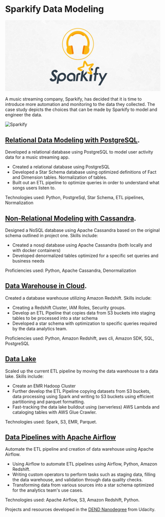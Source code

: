 
# Sparkify Data Modeling
![Sparkify](./Images/Sparkify.jpeg)

A music streaming company, Sparkify, has decided that it is time to introduce more automation and monitoring to the data they collected. The case study depicts the choices that can be made by Sparkify to model and engineer the data.

![Sparkify](./Images/evolution.jpeg)

## [Relational Data Modeling with PostgreSQL](https://github.com/iSagarDhungel/Sparkify-Data-Modeling/tree/master/Relational%20Data%20Modeling%20using%20Postgres).
Developed a relational database using PostgreSQL to model user activity data for a music streaming app. 
* Created a relational database using PostgreSQL
* Developed a Star Schema database using optimized definitions of Fact and Dimension tables. Normalization of tables.
* Built out an ETL pipeline to optimize queries in order to understand what songs users listen to.

Technologies used: Python, PostgreSql, Star Schema, ETL pipelines, Normalization


## [Non-Relational Modeling with  Cassandra](https://github.com/iSagarDhungel/Sparkify-Data-Modeling/tree/master/Non-Relational%20Data%20Modeling%20using%20Cassendra).
Designed a NoSQL database using Apache Cassandra based on the original schema outlined in project one. Skills include:
* Created a nosql database using Apache Cassandra (both locally and with docker containers)
* Developed denormalized tables optimized for a specific set queries and business needs

Proficiencies used: Python, Apache Cassandra, Denormalization


## [Data Warehouse in Cloud](https://github.com/iSagarDhungel/Sparkify-Data-Modeling/tree/master/Data%20Warehouse%20in%20Cloud).
Created a database warehouse utilizing Amazon Redshift. Skills include:
* Creating a Redshift Cluster, IAM Roles, Security groups.
* Develop an ETL Pipeline that copies data from S3 buckets into staging tables to be processed into a star schema
* Developed a star schema with optimization to specific queries required by the data analytics team.

Proficiencies used: Python, Amazon Redshift, aws cli, Amazon SDK, SQL, PostgreSQL

## [Data Lake](https://github.com/iSagarDhungel/Sparkify-Data-Modeling/tree/master/Data%20Lakes)
Scaled up the current ETL pipeline by moving the data warehouse to a data lake. Skills include:
* Create an EMR Hadoop Cluster
* Further develop the ETL Pipeline copying datasets from S3 buckets, data processing using Spark and writing to S3 buckets using efficient partitioning and parquet formatting.
* Fast-tracking the data lake buildout using (serverless) AWS Lambda and cataloging tables with AWS Glue Crawler.

Technologies used: Spark, S3, EMR, Parquet.

## [Data Pipelines with Apache Airflow](https://github.com/iSagarDhungel/Sparkify-Data-Modeling/tree/master/Data%20Pipeline%20with%20Apache%20Airflow)
Automate the ETL pipeline and creation of data warehouse using Apache Airflow. 
* Using Airflow to automate ETL pipelines using Airflow, Python, Amazon Redshift.
* Writing custom operators to perform tasks such as staging data, filling the data warehouse, and validation through data quality checks.
* Transforming data from various sources into a star schema optimized for the analytics team's use cases.

Technologies used: Apache Airflow, S3, Amazon Redshift, Python.


Projects and resources developed in the [DEND Nanodegree](https://www.udacity.com/course/data-engineer-nanodegree--nd027) from Udacity.
